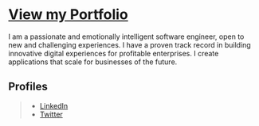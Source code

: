 # [View my Portfolio](https://usheninte.xyz)

I am a passionate and emotionally intelligent software engineer, open to new and challenging experiences. I have a proven track record in building innovative digital experiences for profitable enterprises. I create applications that scale for businesses of the future.

## Profiles
> * [LinkedIn](https://linkedin.com/in/usheninte/)
> * [Twitter](https://twitter.com/Usheninte)
